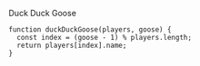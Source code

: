 Duck Duck Goose
    
    function duckDuckGoose(players, goose) {
      const index = (goose - 1) % players.length;
      return players[index].name;
    }
